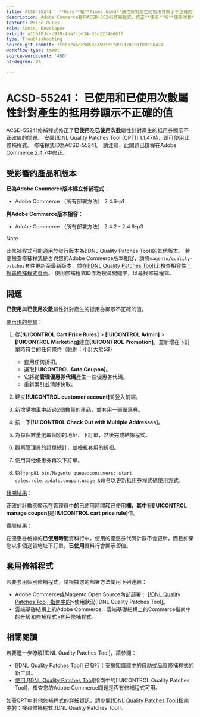 ```yaml
---
title: ACSD-55241： **Used**和**Times Used**屬性針對產生的抵用券顯示不正確的值
description: Adobe Commerce套用ACSD-55241修補程式，修正**使用**和**使用次數**屬性針對產生的抵用券顯示不正確值的問題
feature: Price Rules
role: Admin, Developer
exl-id: a156f03c-c939-4ea7-bd34-03c2234edbff
type: Troubleshooting
source-git-commit: 7fdb02a6d89d50ea593c5fd99d78101f89198424
workflow-type: tm+mt
source-wordcount: '460'
ht-degree: 0%

---
```


# ACSD-55241： **已使用**&#x200B;和&#x200B;**已使用次數**&#x200B;屬性針對產生的抵用券顯示不正確的值

ACSD-55241修補程式修正了&#x200B;**已使用**&#x200B;及&#x200B;**已使用次數**&#x200B;屬性針對產生的抵用券顯示不正確值的問題。 安裝[!DNL Quality Patches Tool (QPT)] 1.1.47時，即可使用此修補程式。 修補程式ID為ACSD-55241。 請注意，此問題已排程在Adobe Commerce 2.4.7中修正。

## 受影響的產品和版本

**已為Adobe Commerce版本建立修補程式：**

* Adobe Commerce （所有部署方法） 2.4.6-p1

**與Adobe Commerce版本相容：**

* Adobe Commerce （所有部署方法） 2.4.2 - 2.4.6-p3

>[!NOTE]
>
>此修補程式可能適用於發行版本為[!DNL Quality Patches Tool]的其他版本。 若要檢查修補程式是否與您的Adobe Commerce版本相容，請將`magento/quality-patches`套件更新至最新版本，並在[[!DNL Quality Patches Tool]上檢查相容性：搜尋修補程式頁面](https://experienceleague.adobe.com/tools/commerce-quality-patches/index.html?lang=zh-Hant)。 使用修補程式ID作為搜尋關鍵字，以尋找修補程式。

## 問題

**已使用**&#x200B;與&#x200B;**已使用次數**&#x200B;屬性針對產生的抵用券顯示不正確的值。

<u>要再現的步驟</u>：

1. 從&#x200B;**[!UICONTROL Cart Price Rules]** > **[!UICONTROL Admin]** > **[!UICONTROL Marketing]**&#x200B;建立&#x200B;**[!UICONTROL Promotion]**，並新增在下訂單時符合的任何條件（範例：小計大於&#x200B;*5$*）

   * 套用任何折扣。
   * 選取&#x200B;**[!UICONTROL Auto Coupon]**。
   * 它將從&#x200B;**管理優惠券代碼**&#x200B;產生一些優惠券代碼。
   * 重新索引並清除快取。

1. 建立&#x200B;**[!UICONTROL customer account]**&#x200B;並登入前端。
1. 新增購物車中超過&#x200B;*2*&#x200B;個數量的產品，並套用一張優惠券。
1. 按一下&#x200B;**[!UICONTROL Check Out with Multiple Addresses]**。
1. 為每個數量選取個別的地址、下訂單，然後完成結帳程式。
1. 觀察管理員的訂單總計，並檢視套用的折扣。
1. 使用其他優惠券再次下訂單。
1. 執行`php81 bin/Magento queue:consumers: start sales.rule.update.coupon.usage &`命令以更新抵用券程式碼使用方式。

<u>預期結果</u>：

正確的計數應顯示在管理員中&#x200B;**的**&#x200B;已使用時間&#x200B;**和**&#x200B;已使用&#x200B;**欄，其中**&#x200B;有&#x200B;**[!UICONTROL manage coupon]**&#x200B;是&#x200B;**[!UICONTROL cart price rule]**&#x200B;值。

<u>實際結果</u>：

在優惠券格線的&#x200B;**已使用時間**&#x200B;資料行中，使用的優惠券代碼計數不會更新，而且如果您以多個送貨地址下訂單，**已使用**&#x200B;資料行會顯示&#x200B;*否*&#x200B;值。

## 套用修補程式

若要套用個別修補程式，請根據您的部署方法使用下列連結：

* Adobe Commerce或Magento Open Source內部部署： [[!DNL Quality Patches Tool] 指南中的](/help/tools/quality-patches-tool/usage.md)>使用狀況[!DNL Quality Patches Tool]。
* 雲端基礎結構上的Adobe Commerce：雲端基礎結構上的Commerce指南中的[升級和修補程式>套用修補程式](https://experienceleague.adobe.com/docs/commerce-cloud-service/user-guide/develop/upgrade/apply-patches.html?lang=zh-Hant)。

## 相關閱讀

若要進一步瞭解[!DNL Quality Patches Tool]，請參閱：

* [[!DNL Quality Patches Tool] 已發行：支援知識庫中的自助式品質修補程式](https://experienceleague.adobe.com/zh-hant/docs/commerce-operations/tools/quality-patches-tool/quality-patches-tool-to-self-serve-quality-patches)的新工具。
* [使用 [!DNL Quality Patches Tool]](/help/tools/quality-patches-tool/patches-available-in-qpt/check-patch-for-magento-issue-with-magento-quality-patches.md)指南中的[!UICONTROL Quality Patches Tool]，檢查您的Adobe Commerce問題是否有修補程式可用。


如需QPT中其他修補程式的詳細資訊，請參閱[[!DNL Quality Patches Tool]指南中的](https://experienceleague.adobe.com/tools/commerce-quality-patches/index.html?lang=zh-Hant)：搜尋修補程式[!DNL Quality Patches Tool]。
